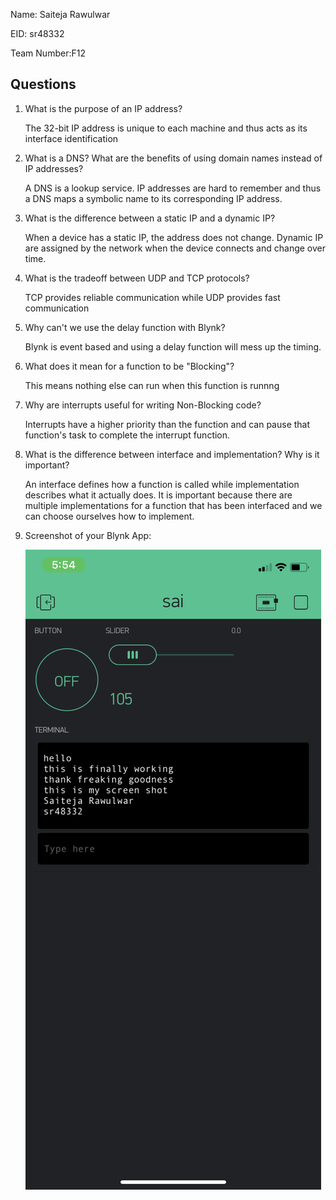 Name: Saiteja Rawulwar

EID: sr48332

Team Number:F12

## Questions

1. What is the purpose of an IP address?

    The 32-bit IP address is unique to each machine and thus acts as its interface identification

2. What is a DNS? What are the benefits of using domain names instead of IP addresses?

    A DNS is a lookup service. IP addresses are hard to remember and thus a DNS maps a symbolic name to its corresponding IP address. 

3. What is the difference between a static IP and a dynamic IP?

    When a device has a static IP, the address does not change. Dynamic IP are assigned by the network when the device connects and change over time. 

4. What is the tradeoff between UDP and TCP protocols?

    TCP provides reliable communication while UDP provides fast communication

5. Why can't we use the delay function with Blynk?

    Blynk is event based and using a delay function will mess up the timing.

6. What does it mean for a function to be "Blocking"?

    This means nothing else can run when this function is runnng

7. Why are interrupts useful for writing Non-Blocking code?

    Interrupts have a higher priority than the function and can pause that function's task to complete the interrupt function.

8. What is the difference between interface and implementation? Why is it important?

   An interface defines how a function is called while implementation describes what it actually does. It is important because there are multiple implementations for a function that has been interfaced and we can choose ourselves how to implement.
9. Screenshot of your Blynk App:

    ![your image here->](img/terminal.png)
